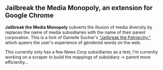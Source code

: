 ## Jailbreak the Media Monopoly, an extension for Google Chrome

**Jailbreak the Media Monopoly** subverts the illusion of media diversity by replaces the name of media subsidiaries with the name of their parent corporation. This is a fork of Danielle Sucher's ["Jailbreak the Patriarchy,"](https://chrome.google.com/webstore/detail/jailbreak-the-patriarchy/fiidcfoaaciclafodoficaofidfencgd?hl=en-US&gl=US) which queers the user's experience of gendered words on the web.

This currently only has a few News Corp subsidiaries as a test; I'm currently working on a scraper to build the mappings of subsidiary -> parent more efficiently...